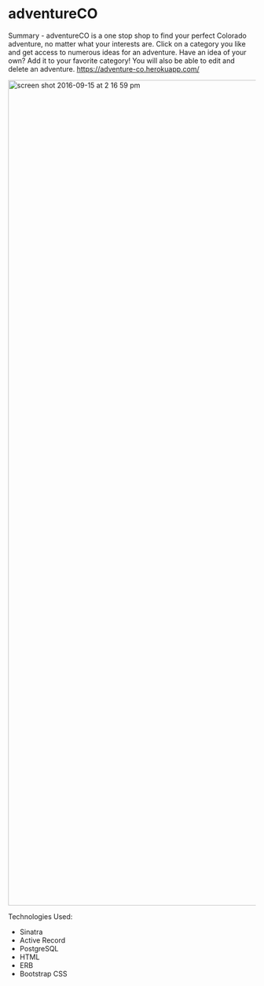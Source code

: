 # adventureCO

Summary - adventureCO is a one stop shop to find your perfect Colorado adventure, no matter what your interests are. Click on a category you like and get access to numerous ideas for an adventure. Have an idea of your own? Add it to your favorite category! You will also be able to edit and delete an adventure.
https://adventure-co.herokuapp.com/

<img width="1677" alt="screen shot 2016-09-15 at 2 16 59 pm" src="https://cloud.githubusercontent.com/assets/19507239/18565962/33301a66-7b4f-11e6-8558-a9af0d15858b.png">

Technologies Used:
  - Sinatra
  - Active Record
  - PostgreSQL
  - HTML
  - ERB
  - Bootstrap CSS


